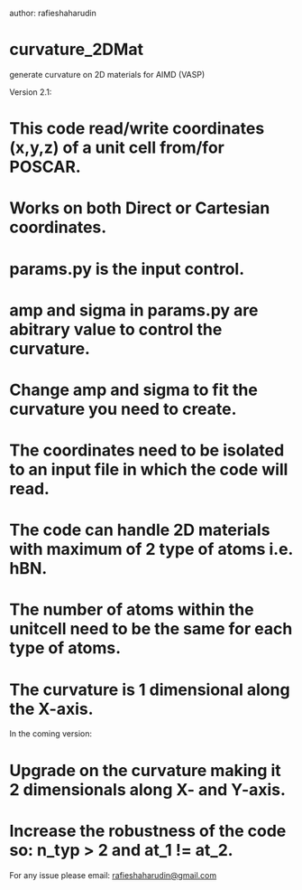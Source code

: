 author: rafieshaharudin

# curvature_2DMat
generate curvature on 2D materials for AIMD (VASP)

Version 2.1:
  # This code read/write coordinates (x,y,z) of a unit cell from/for POSCAR.
  # Works on both Direct or Cartesian coordinates.
  # params.py is the input control.
  # amp and sigma in params.py are abitrary value to control the curvature.
  # Change amp and sigma to fit the curvature you need to create.
  # The coordinates need to be isolated to an input file in which the code will read.
  # The code can handle 2D materials with maximum of 2 type of atoms i.e. hBN.
  # The number of atoms within the unitcell need to be the same for each type of atoms.
  # The curvature is 1 dimensional along the X-axis.

In the coming version:
  # Upgrade on the curvature making it 2 dimensionals along X- and Y-axis.
  # Increase the robustness of the code so: n_typ > 2 and at_1 != at_2.

For any issue please email:
rafieshaharudin@gmail.com
